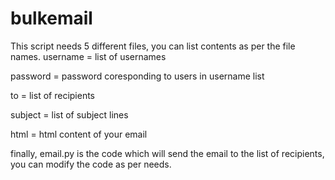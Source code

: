# bulkemail

This script needs 5 different files, you can list contents as per the file names.
username = list of usernames

password = password coresponding to users in username list

to = list of recipients

subject = list of subject lines

html = html content of your email

finally, email.py is the code which will send the email to the list of recipients, you can modify the code as per needs.
